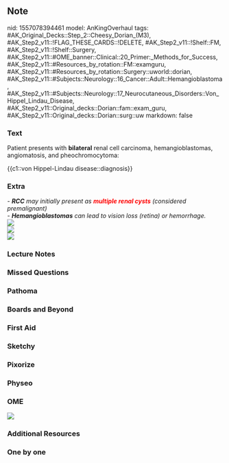 ## Note
nid: 1557078394461
model: AnKingOverhaul
tags: #AK_Original_Decks::Step_2::Cheesy_Dorian_(M3), #AK_Step2_v11::!FLAG_THESE_CARDS::!DELETE, #AK_Step2_v11::!Shelf::FM, #AK_Step2_v11::!Shelf::Surgery, #AK_Step2_v11::#OME_banner::Clinical::20_Primer:_Methods_for_Success, #AK_Step2_v11::#Resources_by_rotation::FM::examguru, #AK_Step2_v11::#Resources_by_rotation::Surgery::uworld::dorian, #AK_Step2_v11::#Subjects::Neurology::16_Cancer::Adult::Hemangioblastoma, #AK_Step2_v11::#Subjects::Neurology::17_Neurocutaneous_Disorders::Von_Hippel_Lindau_Disease, #AK_Step2_v11::Original_decks::Dorian::fam::exam_guru, #AK_Step2_v11::Original_decks::Dorian::surg::uw
markdown: false

### Text
Patient presents with <b>bilateral</b> renal cell carcinoma,
hemangioblastomas, angiomatosis, and pheochromocytoma:
<div>
  {{c1::von Hippel-Lindau disease::diagnosis}}
</div>

### Extra
<div>
  <div>
    <i>- <b>RCC</b> may initially present as <font color="#FF0000"
    style="font-weight: bold;">multiple renal cysts</font>
    (considered premalignant)</i>
  </div>
  <div>
    <i>- <b>Hemangioblastomas</b> can lead to vision loss (retina)
    or hemorrhage.</i>
  </div>
  <div>
    <i><img src="paste-1094310422380547.jpg"></i>
  </div>
  <div>
    <i><img src="paste-1129898521395201.jpg"></i>
  </div>
</div>
<div>
  <i><img src="ncd.PNG"></i>
</div>

### Lecture Notes


### Missed Questions


### Pathoma


### Boards and Beyond


### First Aid


### Sketchy


### Pixorize


### Physeo


### OME
<div class="ome-widget">
  <a href="https://onlinemeded.org/spa/surgery?ref=anki"><img src=
  "_OME_AnkiFlashcards_Topic_4.png"></a>
</div>

### Additional Resources


### One by one

